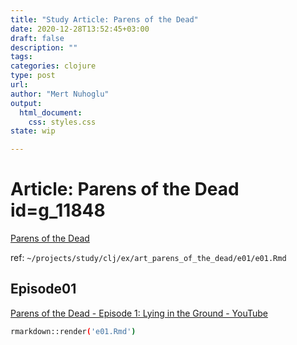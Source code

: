 ```yaml
---
title: "Study Article: Parens of the Dead"
date: 2020-12-28T13:52:45+03:00
draft: false
description: ""
tags:
categories: clojure
type: post
url:
author: "Mert Nuhoglu"
output:
  html_document:
    css: styles.css
state: wip

---
```


# Article: Parens of the Dead id=g_11848

[Parens of the Dead](http://www.parens-of-the-dead.com/)

ref: `~/projects/study/clj/ex/art_parens_of_the_dead/e01/e01.Rmd`

## Episode01

[Parens of the Dead - Episode 1: Lying in the Ground - YouTube](https://www.youtube.com/embed/aWJPlRVZX90?hd=1)

```bash
rmarkdown::render('e01.Rmd')
```
